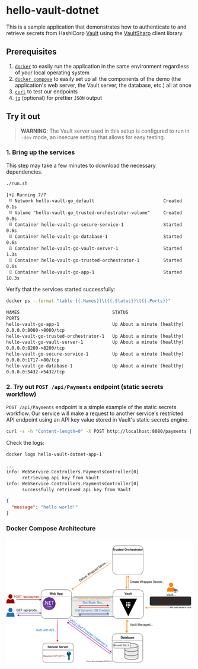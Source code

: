 # hello-vault-dotnet
This is a sample application that demonstrates how to authenticate to and retrieve secrets from HashiCorp [Vault][vault] using the [VaultSharp][vaultsharp] client library.

## Prerequisites

1. [`docker`][docker] to easily run the application in the same environment regardless of your local operating system
2. [`docker compose`][docker-compose] to easily set up all the components of the demo (the application's web server, the Vault server, the database, etc.) all at once
3. [`curl`][curl] to test our endpoints
4. [`jq`][jq] (optional) for prettier `JSON` output

## Try it out

> **WARNING**: The Vault server used in this setup is configured to run in
> `-dev` mode, an insecure setting that allows for easy testing.

### 1. Bring up the services

This step may take a few minutes to download the necessary dependencies.

```bash
./run.sh
```

```
[+] Running 7/7
 ⠿ Network hello-vault-go_default                          Created        0.1s
 ⠿ Volume "hello-vault-go_trusted-orchestrator-volume"     Created        0.0s
 ⠿ Container hello-vault-go-secure-service-1               Started        0.6s
 ⠿ Container hello-vault-go-database-1                     Started        0.6s
 ⠿ Container hello-vault-go-vault-server-1                 Started        1.3s
 ⠿ Container hello-vault-go-trusted-orchestrator-1         Started        8.6s
 ⠿ Container hello-vault-go-app-1                          Started       10.3s

```

Verify that the services started successfully:

```bash
docker ps --format "table {{.Names}}\t{{.Status}}\t{{.Ports}}"
```

```
NAMES                                   STATUS                        PORTS
hello-vault-go-app-1                    Up About a minute (healthy)   0.0.0.0:8080->8080/tcp
hello-vault-go-trusted-orchestrator-1   Up About a minute (healthy)
hello-vault-go-vault-server-1           Up About a minute (healthy)   0.0.0.0:8200->8200/tcp
hello-vault-go-secure-service-1         Up About a minute (healthy)   0.0.0.0:1717->80/tcp
hello-vault-go-database-1               Up About a minute (healthy)   0.0.0.0:5432->5432/tcp
```

### 2. Try out `POST /api/Payments` endpoint (static secrets workflow)

`POST /api/Payments` endpoint is a simple example of the static secrets workflow.
Our service will make a request to another service's restricted API endpoint
using an API key value stored in Vault's static secrets engine.

```bash
curl -s -h "Content-length=0" -X POST http://localhost:8080/payments | jq
```

Check the logs:

```bash
docker logs hello-vault-dotnet-app-1
```

```log
...
info: WebService.Controllers.PaymentsController[0]
      retrieving api key from Vault
info: WebService.Controllers.PaymentsController[0]
      successfully retrieved api key from Vault
```

```json
{
  "message": "hello world!"
}
```

### Docker Compose Architecture
![arch overview](images/arch-overview.svg)

[vault]:           https://www.vaultproject.io/
[vaultsharp]:      https://github.com/rajanadar/VaultSharp
[docker]:          https://docs.docker.com/get-docker/
[docker-compose]:  https://docs.docker.com/compose/install/
[curl]:            https://curl.se/
[jq]:              https://stedolan.github.io/jq/


